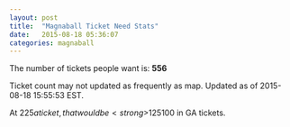 ```yaml
---
layout: post
title:  "Magnaball Ticket Need Stats"
date:   2015-08-18 05:36:07
categories: magnaball
---
```


The number of tickets people want is: <strong>556</strong>

Ticket count may not updated as frequently as map. Updated as of 2015-08-18 15:55:53 EST.

At $225 a ticket, that would be <strong>$125100</strong> in GA tickets.